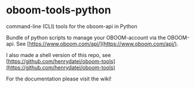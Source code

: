 # oboom-tools-python
command-line (CLI) tools for the oboom-api in Python

Bundle of python scripts to manage your OBOOM-account via the OBOOM-api. See [https://www.oboom.com/api/](https://www.oboom.com/api/).

I also made a shell version of this repo, see [https://github.com/henrydatei/oboom-tools](https://github.com/henrydatei/oboom-tools)

For the documentation please visit the wiki!
